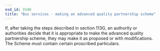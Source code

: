 ```yaml
---
esd_id: 3146
title: "Bus services - making an advanced quality partnership scheme"
---
```


If, after taking the steps described in section 113G, an authority or authorities decide that it is appropriate to make the advanced quality partnership scheme, they may make it as proposed or with modifications. The Scheme must contain certain proscribed particulars.

